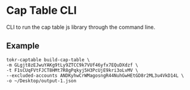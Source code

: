# Cap Table CLI

CLI to run the cap table js library through the command line.

## Example

```
tokr-captable build-cap-table \
-m GLgjt8zEJwuYAKg9tLy9ZTCC9k7VUf46yfx7EQuDXdzf \
-t F1sCUqFVtFJCT8HMt7R8gPqkyj5H3PcUjE9kri3oLvMV \
--excluded-accounts ANDKyhwCrWMagosngR44NuhGwHEtGD8r2ML3u4VkD14L \
-o ~/Desktop/output-1.json

```